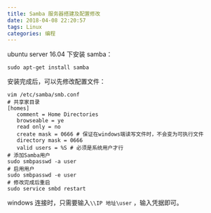 ```yaml
---
title: Samba 服务器搭建及配置修改
date: 2018-04-08 22:20:57
tags: Linux
categories: 编程
---
```


ubuntu server 16.04 下安装 samba：



```shell
sudo apt-get install samba
```

安装完成后，可以先修改配置文件：

```shell
vim /etc/samba/smb.conf
# 共享家目录
[homes]
   comment = Home Directories
   browseable = ye
   read only = no
   create mask = 0666 # 保证在windows端读写文件时，不会变为可执行文件
   directory mask = 0666
   valid users = %S # 必须是系统用户才行
# 添加Samba用户
sudo smbpasswd -a user
# 启用用户
sudo smbpasswd -e user
# 修改完成后重启
sudo service smbd restart
```

windows 连接时，只需要输入`\\IP 地址\user` ，输入凭据即可。